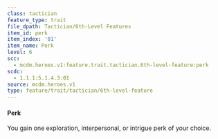 ```yaml
---
class: tactician
feature_type: trait
file_dpath: Tactician/6th-Level Features
item_id: perk
item_index: '01'
item_name: Perk
level: 6
scc:
  - mcdm.heroes.v1:feature.trait.tactician.6th-level-feature:perk
scdc:
  - 1.1.1:5.1.4.3:01
source: mcdm.heroes.v1
type: feature/trait/tactician/6th-level-feature
---
```


#### Perk

You gain one exploration, interpersonal, or intrigue perk of your choice.
